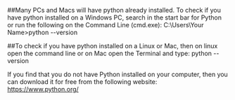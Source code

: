 ##Many PCs and Macs will have python already installed.
To check if you have python installed on a Windows PC, search in the start bar for Python or run the following on the Command Line (cmd.exe):
C:\Users\Your Name>python --version

##To check if you have python installed on a Linux or Mac, then on linux open the command line or on Mac open the Terminal and type:
python --version

If you find that you do not have Python installed on your computer, then you can download it for free from the following website: https://www.python.org/

